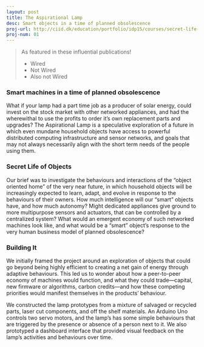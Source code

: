```yaml
---
layout: post
title: The Aspirational Lamp
desc: Smart objects in a time of planned obsolescence
proj-url: http://ciid.dk/education/portfolio/idp15/courses/secret-life-of-objects/projects/the-aspirational-lamp/
proj-num: 01
---
```



> As featured in these influential publications!
>
> * Wired
> * Not Wired
> * Also not Wired

### Smart machines in a time of planned obsolescence

What if your lamp had a part time job as a producer of solar energy, could invest on the stock market with other networked appliances, and had the wherewithal to use the profits to order it’s own replacement parts and upgrades? The Aspirational Lamp is a speculative exploration of a future in which even mundane household objects have access to powerful distributed computing infrastructure and sensor networks, and goals that may not always necessarily align with the short term needs of the people using them. 

### Secret Life of Objects

Our brief was to investigate the behaviours and interactions of the “object oriented home” of the very near future, in which household objects will be increasingly expected to learn, adapt, and evolve in response to the behaviours of their owners. How much intelligence will our “smart” objects have, and how much autonomy? Might dedicated appliances give ground to more multipurpose sensors and actuators, that can be controlled by a centralized system? What would an emergent economy of such networked machines look like, and what would be a “smart” object’s response to the very human business model of planned obsolescence?

### Building It

We initially framed the project around an exploration of objects that could go beyond being highly efficient to creating a net gain of energy through adaptive behaviours. This led us to wonder about how a peer-to-peer economy of machines would function, and what they could trade—capital, new firmware or algorithms, carbon credits—and how these competing priorities would manifest themselves in the products’ behaviour.

We constructed the lamp prototypes from a mixture of salvaged or recycled parts, laser cut components, and off the shelf materials. An Arduino Uno controls two servo motors, and the lamp’s has some simple behaviours that are triggered by the presence or absence of a person next to it. We also prototyped a dashboard interface that provided visual feedback on the lamp’s activities and behaviours over time.